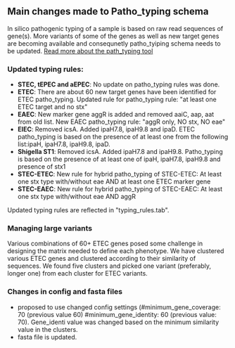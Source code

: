  ## Main changes made to Patho_typing schema

 In silico pathogenic typing of a sample is based on raw read sequences of gene(s). More variants of some of the genes as well as new target genes are becoming available and consequnetly patho_tyiping schema needs to be updated. [Read more about the path_typing tool](https://github.com/B-UMMI/patho_typing)

 ### Updated typing rules:
- **STEC, tEPEC and aEPEC**: No update on patho_typing rules was done.
- **ETEC**: There are about 60 new target genes have been identified for ETEC patho_typing. Updated rule for patho_typing rule: "at least one ETEC target and no stx" 
- **EAEC**: New marker gene aggR is added and removed aaiC, aap, aat from old list. New EAEC patho_typing rule: "aggR only, NO stx, NO eae"
- **EIEC**: Removed icsA. Added ipaH7.8, ipaH9.8 and ipaD. ETEC patho_typing is based on the presence of at least one from the following  list:ipaH, ipaH7.8, ipaH9.8, ipaD.
- **Shigella ST1**: Removed icsA. Added ipaH7.8 and ipaH9.8. Patho_typing is based on the presence of at least one of ipaH, ipaH7.8, ipaH9.8 and presence of stx1
- **STEC-ETEC**: New rule for hybrid patho_typing of STEC-ETEC: At least one stx type with/without eae AND at least one ETEC marker gene
- **STEC-EAEC**: New rule for hybrid patho_typing of STEC-EAEC: At least one stx type with/without eae AND aggR

Updated typing rules are reflected in "typing_rules.tab".

### Managing large variants

Various combinations of 60+ ETEC genes posed some challenge in designing the matrix needed to define each phenotype. We have clustered various ETEC genes and clustered according to their similarity of sequences. We found five clusters and picked one variant (preferably, longer one) from each cluster for ETEC variants.

### Changes in config and fasta files
- proposed to use changed config settings (#minimum_gene_coverage: 70 (previous value 60)  #minimum_gene_identity: 60 (previous value: 70). Gene_identi value was changed based on the minimum similarity value in the clusters.
- fasta file is updated.
